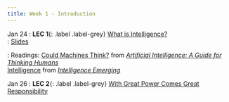 ```yaml
---
title: Week 1 - Introduction
---
```


Jan 24
: **LEC 1**{: .label .label-grey} [What is Intelligence?](#)  
    : [Slides](#)
   
: Readings: [Could Machines Think?](https://canvas.harvard.edu/files/14184273/download?download_frd=1) from [_Artificial Intelligence: A Guide for Thinking Humans_](https://us.macmillan.com/books/9780374715236/artificialintelligence) \
            [Intelligence](https://canvas.harvard.edu/files/14184275/download?download_frd=1) from [_Intelligence Emerging_](https://mitpress.mit.edu/books/intelligence-emerging)
            
Jan 26
: **LEC 2**{: .label .label-grey} [With Great Power Comes Great Responsibility](#)
